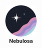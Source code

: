 <h3 align="center">
	<img src="https://github.com/nebulosa-theme/nebulosa/blob/main/assets/logo_circle.png" width="100" alt="Logo"/><br/>
	Nebulosa
</h3>
